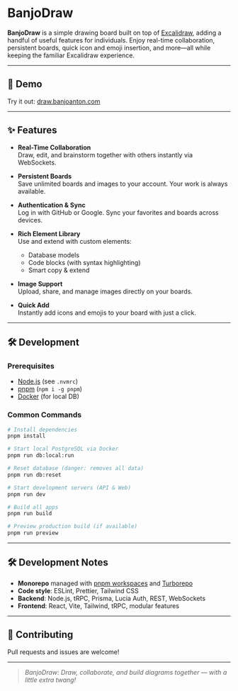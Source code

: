 # BanjoDraw

**BanjoDraw** is a simple drawing board built on top of [Excalidraw](https://excalidraw.com/), adding a handful of useful features for individuals. Enjoy real-time collaboration, persistent boards, quick icon and emoji insertion, and more—all while keeping the familiar Excalidraw experience.

---

## 🚀 Demo

Try it out: [draw.banjoanton.com](https://draw.banjoanton.com)

---

## ✨ Features

- **Real-Time Collaboration**  
     Draw, edit, and brainstorm together with others instantly via WebSockets.

- **Persistent Boards**  
     Save unlimited boards and images to your account. Your work is always available.

- **Authentication & Sync**  
     Log in with GitHub or Google. Sync your favorites and boards across devices.

- **Rich Element Library**  
     Use and extend with custom elements:

  - Database models
  - Code blocks (with syntax highlighting)
  - Smart copy & extend

- **Image Support**  
     Upload, share, and manage images directly on your boards.

- **Quick Add**  
     Instantly add icons and emojis to your board with just a click.

---

## 🛠️ Development

### Prerequisites

- [Node.js](https://nodejs.org/) (see `.nvmrc`)
- [pnpm](https://pnpm.io/) (`npm i -g pnpm`)
- [Docker](https://www.docker.com/) (for local DB)

### Common Commands

```bash
# Install dependencies
pnpm install

# Start local PostgreSQL via Docker
pnpm run db:local:run

# Reset database (danger: removes all data)
pnpm run db:reset

# Start development servers (API & Web)
pnpm run dev

# Build all apps
pnpm run build

# Preview production build (if available)
pnpm run preview
```

---

## 🛠️ Development Notes

- **Monorepo** managed with [pnpm workspaces](https://pnpm.io/workspaces) and [Turborepo](https://turbo.build/)
- **Code style**: ESLint, Prettier, Tailwind CSS
- **Backend**: Node.js, tRPC, Prisma, Lucia Auth, REST, WebSockets
- **Frontend**: React, Vite, Tailwind, tRPC, modular features

---

## 🤝 Contributing

Pull requests and issues are welcome!

---

> _BanjoDraw: Draw, collaborate, and build diagrams together — with a little extra twang!_

